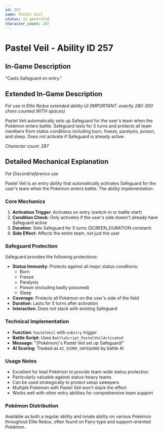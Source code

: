 ```yaml
---
id: 257
name: Pastel Veil
status: ai-generated
character_count: 287
---
```


# Pastel Veil - Ability ID 257

## In-Game Description
"Casts Safeguard on entry."

## Extended In-Game Description
*For use in Elite Redux extended ability UI (IMPORTANT: exactly 280-300 chars counted WITH spaces)*

Pastel Veil automatically sets up Safeguard for the user's team when the Pokémon enters battle. Safeguard lasts for 5 turns and protects all team members from status conditions including burn, freeze, paralysis, poison, and sleep. Does not activate if Safeguard is already active.

*Character count: 287*

## Detailed Mechanical Explanation
*For Discord/reference use*

Pastel Veil is an entry ability that automatically activates Safeguard for the user's team when the Pokémon enters battle. The ability implementation:

### Core Mechanics
1. **Activation Trigger**: Activates on entry (switch-in or battle start)
2. **Condition Check**: Only activates if the user's side doesn't already have Safeguard active
3. **Duration**: Sets Safeguard for 5 turns (SCREEN_DURATION constant)
4. **Side Effect**: Affects the entire team, not just the user

### Safeguard Protection
Safeguard provides the following protections:
- **Status Immunity**: Protects against all major status conditions:
  - Burn
  - Freeze  
  - Paralysis
  - Poison (including badly poisoned)
  - Sleep
- **Coverage**: Protects all Pokémon on the user's side of the field
- **Duration**: Lasts for 5 turns after activation
- **Interaction**: Does not stack with existing Safeguard

### Technical Implementation
- **Function**: `PastelVeil` with `onEntry` trigger
- **Battle Script**: Uses `BattleScript_PastelVeilActivated`
- **Message**: "{Pokémon}'s Pastel Veil set up Safeguard!"
- **AI Scoring**: Treated as `AI_SCORE_SAFEGUARD` by battle AI

### Usage Notes
- Excellent for lead Pokémon to provide team-wide status protection
- Particularly valuable against status-heavy teams
- Can be used strategically to protect setup sweepers
- Multiple Pokémon with Pastel Veil won't stack the effect
- Works well with other entry abilities for comprehensive team support

### Pokémon Distribution
Available as both a regular ability and innate ability on various Pokémon throughout Elite Redux, often found on Fairy-type and support-oriented Pokémon.